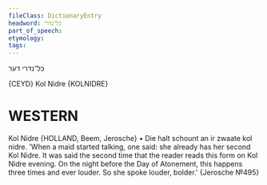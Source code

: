 ```yaml
---
fileClass: DictionaryEntry
headword: כּל־נדרי
part_of_speech: 
etymology: 
tags: 
---
```

כּל־נדרי
דער

{CEYD}
Kol Nidre {KOLNIDRE}

WESTERN
========

Kol Nidre {HOLLAND, Beem, Jerosche}
	•	Die halt schount an ir zwaate kol nidre. 'When a maid started talking, one said: she already has her second Kol Nidre. It was said the second time that the reader reads this form on Kol Nidre evening. On the night before the Day of Atonement, this happens three times and ever louder. So she spoke louder, bolder.' {Jerosche №495}
